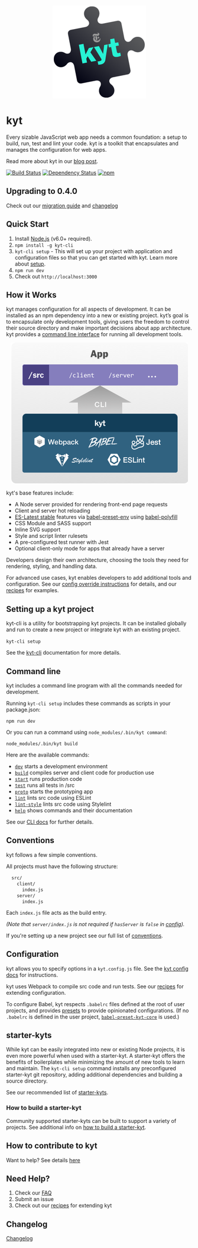 <p align="center"><img src="/images/kyt-logo-large.png"></p>

# kyt

Every sizable JavaScript web app needs a common foundation: a setup to build, run, test and lint your code. kyt is a toolkit that encapsulates and manages the configuration for web apps.

Read more about kyt in our [blog post](http://open.blogs.nytimes.com/2016/09/13/introducing-kyt-our-web-app-configuration-toolkit/).

[![Build Status](https://travis-ci.org/NYTimes/kyt.svg?branch=master)](https://travis-ci.org/NYTimes/kyt) [![Dependency Status](https://david-dm.org/NYTimes/kyt.svg)](https://david-dm.org/NYTimes/kyt) [![npm](https://img.shields.io/npm/v/kyt.svg)](https://www.npmjs.com/package/kyt)

## Upgrading to 0.4.0
Check out our [migration guide](/docs/migration-guides/0.3-0.4.md) and [changelog](/CHANGELOG.md)

## Quick Start

1. Install [Node.js](https://nodejs.org/) (v6.0+ required).
2. `npm install -g kyt-cli`
3. `kyt-cli setup` - This will set up your project with application and configuration files so that you can get started with kyt. Learn more about [setup](/packages/kyt-cli/README.md).
4. `npm run dev`
5. Check out `http://localhost:3000`


## How it Works

kyt manages configuration for all aspects of development. It can be installed as an npm dependency into a new or existing project. kyt’s goal is to encapsulate only development tools, giving users the freedom to control their source directory and make important decisions about app architecture. kyt provides a [command line interface](/docs/commands.md) for running all development tools.

<p align="center"><img src="/images/kyt-diagram.png"></p>

kyt's base features include:

* A Node server provided for rendering front-end page requests
* Client and server hot reloading
* [ES-Latest stable](https://babeljs.io/docs/plugins/preset-latest/) features via [babel-preset-env](https://github.com/babel/babel-preset-env) using  [babel-polyfill](https://babeljs.io/docs/usage/polyfill/)
* CSS Module and SASS support
* Inline SVG support
* Style and script linter rulesets
* A pre-configured test runner with Jest
* Optional client-only mode for apps that already have a server

Developers design their own architecture, choosing the tools they need for rendering, styling, and handling data.

For advanced use cases, kyt enables developers to add additional tools and configuration.
See our [config override instructions](/docs/kytConfig.md#modifywebpackconfig) for details, and our [recipes](/docs/Recipes.md) for examples.


## Setting up a kyt project
kyt-cli is a utility for bootstrapping kyt projects. It can be installed globally and run to create a new project or integrate kyt with an existing project.

`kyt-cli setup`

See the [kyt-cli](/packages/kyt-cli/README.md) documentation for more details.

## Command line

kyt includes a command line program with all the commands needed for development.

Running `kyt-cli setup` includes these commands as scripts in your package.json:

```
npm run dev
```

Or you can run a command using `node_modules/.bin/kyt command`:

```
node_modules/.bin/kyt build
```

Here are the available commands:

* [`dev`](/docs/commands.md#dev) starts a development environment
* [`build`](/docs/commands.md#build) compiles server and client code for production use
* [`start`](/docs/commands.md#start) runs production code
* [`test`](/docs/commands.md#test) runs all tests in /src
* [`proto`](/docs/commands.md#proto) starts the prototyping app
* [`lint`](/docs/commands.md#lint) lints src code using ESLint
* [`lint-style`](/docs/commands.md#lint-style) lints src code using Stylelint
* [`help`](/docs/commands.md#help) shows commands and their documentation

See our [CLI docs](/docs/commands.md) for further details.

## Conventions

kyt follows a few simple conventions.

All projects must have the following structure:
```
  src/
    client/
      index.js
    server/
      index.js
```

Each `index.js` file acts as the build entry.

*(Note that `server/index.js` is not required if `hasServer` is `false` in [config](#configuration)).*

If you're setting up a new project see our full list of [conventions](/docs/conventions.md).


## Configuration

kyt allows you to specify options in a `kyt.config.js` file.
See the [kyt config docs](/docs/kytConfig.md) for instructions.

kyt uses Webpack to compile src code and run tests.
See our [recipes](/docs/Recipes.md) for extending configuration.

To configure Babel, kyt respects `.babelrc` files defined at the root of user projects, and provides [presets](/packages/babel-preset-kyt-react) to provide opinionated configurations. (If no `.babelrc` is defined in the user project, [`babel-preset-kyt-core`](https://www.npmjs.com/package/babel-preset-kyt-core) is used.)

## starter-kyts

While kyt can be easily integrated into new or existing Node projects, it is even more powerful when used with a starter-kyt. A starter-kyt offers the benefits of boilerplates while minimizing the amount of new tools to learn and maintain. The `kyt-cli setup` command installs any preconfigured starter-kyt git repository, adding additional dependencies and building a source directory.

See our recommended list of [starter-kyts](/packages/kyt-cli/README.md).

### How to build a starter-kyt

Community supported starter-kyts can be built to support a variety of projects.
See additional info on [how to build a starter-kyt](/docs/Starterkyts.md).


## How to contribute to kyt

Want to help? See details [here](/CONTRIBUTING.md)

## Need Help?

1. Check our [FAQ](/docs/FAQ.md)
2. Submit an issue
3. Check out our [recipes](/docs/Recipes.md) for extending kyt

## Changelog

[Changelog](/CHANGELOG.md)
